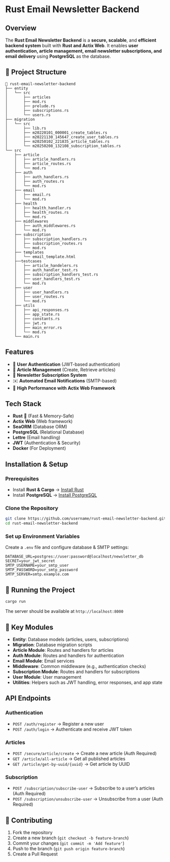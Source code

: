 # Rust Email Newsletter Backend
## Overview
The **Rust Email Newsletter Backend** is a **secure, scalable**, and **efficient backend system** built with **Rust and Actix Web**. It enables **user authentication, article management, email newsletter subscriptions, and email delivery** using **PostgreSQL** as the database.

## 📂 Project Structure
```
📂 rust-email-newsletter-backend
├── entity
│   └── src
│       ├── articles
│       ├── mod.rs
│       ├── prelude.rs
│       ├── subscriptions.rs
│       └── users.rs
├── migration
│   └── src
│       ├── lib.rs
│       ├── m20220101_000001_create_tables.rs
│       ├── m20221130_145647_create_user_tables.rs
│       ├── m20250102_221835_article_tables.rs
│       └── m20250208_132108_subscription_tables.rs
└── src
    ├── article
    │   ├── article_handlers.rs
    │   ├── article_routes.rs
    │   └── mod.rs
    ├── auth
    │   ├── auth_handlers.rs
    │   ├── auth_routes.rs
    │   └── mod.rs
    ├── email
    │   ├── email.rs
    │   └── mod.rs
    ├── health
    │   ├── health_handler.rs
    │   ├── health_routes.rs
    │   └── mod.rs
    ├── middlewares
    │   ├── auth_middlewares.rs
    │   └── mod.rs
    ├── subscription
    │   ├── subscription_handlers.rs
    │   ├── subscription_routes.rs
    │   └── mod.rs
    ├── templates
    │   └── email_template.html
    ├──testcases
    │   ├── article_handelers.rs
    │   ├── auth_handler_test.rs
    │   ├── subscription_handlers_test.rs
    │   ├── user_handlers_test.rs
    │   └── mod.rs
    ├── user
    │   ├── user_handlers.rs
    │   ├── user_routes.rs
    │   └── mod.rs
    ├── utils
    │   ├── api_responses.rs
    │   ├── app_state.rs
    │   ├── constants.rs
    │   ├── jwt.rs
    │   ├── main_error.rs
    │   └── mod.rs
    └── main.rs
```

## Features
- 🔐 **User Authentication** (JWT-based authentication)
- 📰 **Article Management** (Create, Retrieve articles)
- 📩 **Newsletter Subscription System**
- ✉️ **Automated Email Notifications** (SMTP-based)
- 🚀 **High Performance with Actix Web Framework**

## Tech Stack
- **Rust** 🦀 (Fast & Memory-Safe)
- **Actix Web** (Web framework)
- **SeaORM** (Database ORM)
- **PostgreSQL** (Relational Database)
- **Lettre** (Email handling)
- **JWT** (Authentication & Security)
- **Docker** (For Deployment)

## Installation & Setup
### **Prerequisites**
- Install **Rust & Cargo** → [Install Rust](https://www.rust-lang.org/tools/install)
- Install **PostgreSQL** → [Install PostgreSQL](https://www.postgresql.org/download/)

### **Clone the Repository**
```sh
git clone https://github.com/username/rust-email-newsletter-backend.git
cd rust-email-newsletter-backend

```

### **Set up Environment Variables**
Create a `.env` file and configure database & SMTP settings:
```env
DATABASE_URL=postgres://user:password@localhost/newsletter_db
SECRET=your_jwt_secret
SMTP_USERNAME=your_smtp_user
SMTP_PASSWORD=your_smtp_password
SMTP_SERVER=smtp.example.com
```

## 🚀 Running the Project
```bash
cargo run
```
The server should be available at `http://localhost:8000`

## 🧩 Key Modules
- **Entity**: Database models (articles, users, subscriptions)
- **Migration**: Database migration scripts
- **Article Module**: Routes and handlers for articles
- **Auth Module**: Routes and handlers for authentication
- **Email Module**: Email services
- **Middleware**: Common middleware (e.g., authentication checks)
- **Subscription Module**: Routes and handlers for subscriptions
- **User Module**: User management
- **Utilities**: Helpers such as JWT handling, error responses, and app state

## API Endpoints
### **Authentication**
- `POST /auth/register` → Register a new user
- `POST /auth/login` → Authenticate and receive JWT token

### **Articles**
- `POST /secure/article/create` → Create a new article (Auth Required)
- `GET /article/all-article` → Get all published articles
- `GET /article/get-by-uuid/{uuid}` → Get article by UUID

### **Subscription**
- `POST /subscription/subscribe-user` → Subscribe to a user’s articles (Auth Required)
- `POST /subscription/unsubscribe-user` → Unsubscribe from a user (Auth Required)

## 🤝 Contributing
1. Fork the repository
2. Create a new branch (`git checkout -b feature-branch`)
3. Commit your changes (`git commit -m 'Add feature'`)
4. Push to the branch (`git push origin feature-branch`)
5. Create a Pull Request
